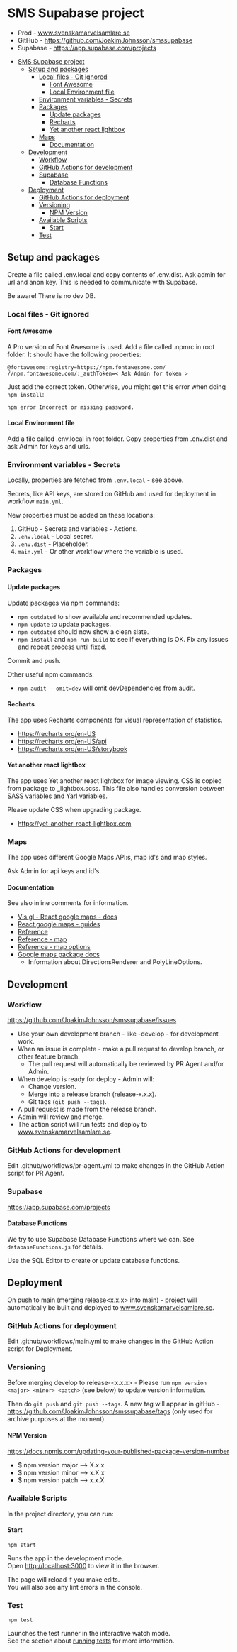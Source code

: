 # SMS Supabase project

* Prod - www.svenskamarvelsamlare.se
* GitHub - https://github.com/JoakimJohnsson/smssupabase
* Supabase - https://app.supabase.com/projects

<!-- TOC -->
* [SMS Supabase project](#sms-supabase-project)
  * [Setup and packages](#setup-and-packages)
    * [Local files - Git ignored](#local-files---git-ignored)
      * [Font Awesome](#font-awesome)
      * [Local Environment file](#local-environment-file)
    * [Environment variables - Secrets](#environment-variables---secrets)
    * [Packages](#packages)
      * [Update packages](#update-packages)
      * [Recharts](#recharts)
      * [Yet another react lightbox](#yet-another-react-lightbox)
    * [Maps](#maps)
      * [Documentation](#documentation)
  * [Development](#development)
    * [Workflow](#workflow)
    * [GitHub Actions for development](#github-actions-for-development)
    * [Supabase](#supabase)
      * [Database Functions](#database-functions)
  * [Deployment](#deployment)
    * [GitHub Actions for deployment](#github-actions-for-deployment)
    * [Versioning](#versioning)
      * [NPM Version](#npm-version)
    * [Available Scripts](#available-scripts)
      * [Start](#start)
    * [Test](#test)
<!-- TOC -->

## Setup and packages

Create a file called .env.local and copy contents of .env.dist. Ask admin for url and anon key. This is needed to
communicate with Supabase.

Be aware! There is no dev DB.

### Local files - Git ignored

#### Font Awesome

A Pro version of Font Awesome is used. Add a file called .npmrc in root folder. It should have the following properties:

```
@fortawesome:registry=https://npm.fontawesome.com/
//npm.fontawesome.com/:_authToken=< Ask Admin for token >
```

Just add the correct token. Otherwise, you might get this error when doing `npm install`:

```
npm error Incorrect or missing password.
```

#### Local Environment file

Add a file called .env.local in root folder. Copy properties from .env.dist and ask Admin for keys and urls.

### Environment variables - Secrets

Locally, properties are fetched from `.env.local` - see above.

Secrets, like API keys, are stored on GitHub and used for deployment in workflow `main.yml`.

New properties must be added on these locations:

1. GitHub - Secrets and variables - Actions.
2. `.env.local` - Local secret.
3. `.env.dist` - Placeholder.
4. `main.yml` - Or other workflow where the variable is used.

### Packages

#### Update packages

Update packages via npm commands:

* `npm outdated` to show available and recommended updates.
* `npm update` to update packages.
* `npm outdated` should now show a clean slate.
* `npm install` and `npm run build` to see if everything is OK. Fix any issues and repeat process until fixed.

Commit and push.

Other useful npm commands:

* `npm audit --omit=dev` will omit devDependencies from audit.

#### Recharts

The app uses Recharts components for visual representation of statistics.

* https://recharts.org/en-US
* https://recharts.org/en-US/api
* https://recharts.org/en-US/storybook

#### Yet another react lightbox

The app uses Yet another react lightbox for image viewing. CSS is copied from package to _lightbox.scss. This file also
handles conversion between
SASS variables and Yarl variables.

Please update CSS when upgrading package.

* https://yet-another-react-lightbox.com

### Maps

The app uses different Google Maps API:s, map id's and map styles.

Ask Admin for api keys and id's.

#### Documentation

See also inline comments for information.

* [Vis.gl - React google maps - docs](https://visgl.github.io/react-google-maps/docs/)
* [React google maps - guides](https://visgl.github.io/react-google-maps/docs/guides/interacting-with-google-maps-api)
* [Reference](https://developers.google.com/maps/documentation/javascript/reference)
* [Reference - map](https://developers.google.com/maps/documentation/javascript/reference/map)
* [Reference - map options](https://developers.google.com/maps/documentation/javascript/reference/map#MapOptions)
* [Google maps package docs](https://primefaces.github.io/primefaces/jsdocs/modules/node_modules__types_google_maps.google.maps.html)
  * Information about DirectionsRenderer and PolyLineOptions.

## Development

### Workflow

https://github.com/JoakimJohnsson/smssupabase/issues

* Use your own development branch - like <Your Initials>-develop - for development work.
* When an issue is complete - make a pull request to develop branch, or other feature branch.
  * The pull request will automatically be reviewed by PR Agent and/or Admin.
* When develop is ready for deploy - Admin will:
  * Change version.
  * Merge into a release branch (release-x.x.x).
  * Git tags (`git push --tags`).
* A pull request is made from the release branch.
* Admin will review and merge.
* The action script will run tests and deploy to www.svenskamarvelsamlare.se.

### GitHub Actions for development

Edit .github/workflows/pr-agent.yml to make changes in the GitHub Action script for PR Agent.

### Supabase

https://app.supabase.com/projects

#### Database Functions

We try to use Supabase Database Functions where we can. See `databaseFunctions.js` for details.

Use the SQL Editor to create or update database functions.

## Deployment

On push to main (merging release<x.x.x> into main) - project will automatically be built and deployed
to www.svenskamarvelsamlare.se.

### GitHub Actions for deployment

Edit .github/workflows/main.yml to make changes in the GitHub Action script for Deployment.

### Versioning

Before merging develop to release-<x.x.x> - Please run `npm version <major> <minor> <patch>` (see below) to update
version information.

Then do `git push` and `git push --tags`. A new tag will appear in
gitHub - https://github.com/JoakimJohnsson/smssupabase/tags (only used for archive
purposes at the moment).

#### NPM Version

https://docs.npmjs.com/updating-your-published-package-version-number

- $ npm version major --> X.x.x
- $ npm version minor --> x.X.x
- $ npm version patch --> x.x.X

### Available Scripts

In the project directory, you can run:

#### Start

`npm start`

Runs the app in the development mode.\
Open [http://localhost:3000](http://localhost:3000) to view it in the browser.

The page will reload if you make edits.\
You will also see any lint errors in the console.

### Test

`npm test`

Launches the test runner in the interactive watch mode.\
See the section about [running tests](https://facebook.github.io/create-react-app/docs/running-tests) for more
information.

